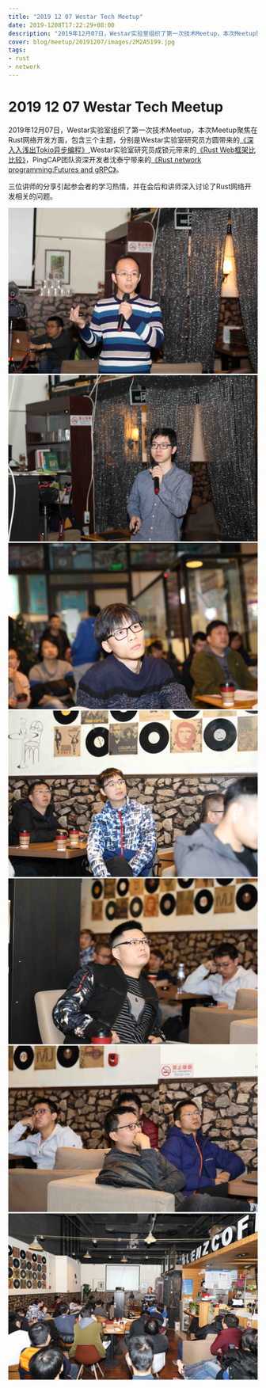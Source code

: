 ```yaml
---
title: "2019 12 07 Westar Tech Meetup"
date: 2019-1208T17:22:29+08:00
description: "2019年12月07日，Westar实验室组织了第一次技术Meetup，本次Meetup聚焦在Rust网络开发方面"
cover: blog/meetup/20191207/images/2M2A5199.jpg
tags:
- rust
- network
---
```


# 2019 12 07 Westar Tech Meetup

2019年12月07日，Westar实验室组织了第一次技术Meetup，本次Meetup聚焦在Rust网络开发方面，包含三个主题，分别是Westar实验室研究员方圆带来的[《深⼊入浅出Tokio异步编程》](ppt/tokio_async.pdf),Westar实验室研究员成锁元带来的[《Rust Web框架⽐比较》](ppt/rustweb.pdf)，PingCAP团队资深开发者沈泰宁带来的[《Rust network programming:Futures and gRPC》](ppt/RustNetwork.pdf)。

三位讲师的分享引起参会者的学习热情，并在会后和讲师深入讨论了Rust网络开发相关的问题。

![](./images/2M2A5186.jpg)
![](./images/2M2A5204.jpg)
![](./images/2M2A5148.jpg)
![](./images/2M2A5151.jpg)
![](./images/2M2A5169.jpg)
![](./images/2M2A5174.jpg)
![](./images/2M2A5199.jpg)
